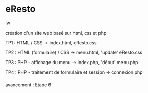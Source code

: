 # eResto
lw


création d'un site web basé sur html, css et php

TP1 : HTML / CSS 									-> index.html, eResto.css

TP2 : HTML (formulaire) / CSS 						-> menu.html, 'update' eResto.css

TP3 : PHP - affichage du menu 						-> index.php, 'début' menu.php

TP4 : PHP - traitement de formulaire et session 	-> connexion.php

###

avancement : Etape 6
